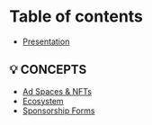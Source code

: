 # Table of contents

* [Presentation](README.md)

## 💡 CONCEPTS

* [Ad Spaces & NFTs](concepts/ad-spaces-and-nfts.md)
* [Ecosystem](concepts/ecosystem.md)
* [Sponsorship Forms](concepts/sponsorship-forms.md)
